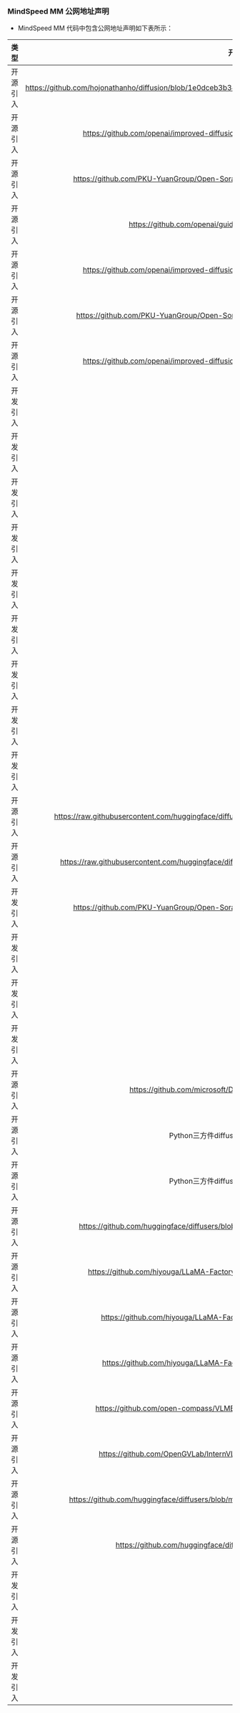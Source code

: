 ### MindSpeed MM 公网地址声明

- MindSpeed MM 代码中包含公网地址声明如下表所示：

|   类型   |                                                          开源代码地址                                                           |                           文件名                            |                                                         公网IP地址/公网URL地址/域名/邮箱地址                                                          |        用途说明        |
|:------:|:-------------------------------------------------------------------------------------------------------------------------:|:--------------------------------------------------------:|:---------------------------------------------------------------------------------------------------------------------------------------:|:------------------:|
|  开源引入  | https://github.com/hojonathanho/diffusion/blob/1e0dceb3b3495bbe19116a5e1b3596cd0706c543/diffusion_tf/diffusion_utils_2.py |          mindspeed_mm/models/diffusion/ddpm.py           |        https://github.com/hojonathanho/diffusion/blob/1e0dceb3b3495bbe19116a5e1b3596cd0706c543/diffusion_tf/diffusion_utils_2.py        | 开源代码参考链接 |
|  开源引入  |              https://github.com/openai/improved-diffusion/blob/main/improved_diffusion/gaussian_diffusion.py              |          mindspeed_mm/models/diffusion/ddpm.py           |                     https://github.com/openai/improved-diffusion/blob/main/improved_diffusion/gaussian_diffusion.py                     | 开源代码参考链接 |
|  开源引入  |              https://github.com/PKU-YuanGroup/Open-Sora-Plan/blob/main/opensora/sample/pipeline_opensora.py               |   mindspeed_mm/models/diffusion/diffusers_scheduler.py   |                                                  https://arxiv.org/pdf/2205.11487.pdf                                                   | Imagen论文链接 |
|  开源引入  |                           https://github.com/openai/guided-diffusion/blob/main/guided_diffusion                           |     mindspeed_mm/models/diffusion/diffusion_utils.py     |                                  https://github.com/openai/guided-diffusion/blob/main/guided_diffusion                                  | 开源代码参考链接 |
|  开源引入  |              https://github.com/openai/improved-diffusion/blob/main/improved_diffusion/gaussian_diffusion.py              |     mindspeed_mm/models/diffusion/diffusion_utils.py     |                     https://github.com/openai/improved-diffusion/blob/main/improved_diffusion/gaussian_diffusion.py                     | 开源代码参考链接 |
|  开源引入  |              https://github.com/PKU-YuanGroup/Open-Sora-Plan/tree/v1.1.0/opensora/models/diffusion/diffusion              |          mindspeed_mm/models/diffusion/iddpm.py          |                     https://github.com/PKU-YuanGroup/Open-Sora-Plan/tree/v1.1.0/opensora/models/diffusion/diffusion                     | 开源代码参考链接 |
|  开源引入  |              https://github.com/openai/improved-diffusion/blob/main/improved_diffusion/gaussian_diffusion.py              |          mindspeed_mm/models/diffusion/iddpm.py          |                     https://github.com/openai/improved-diffusion/blob/main/improved_diffusion/gaussian_diffusion.py                     | 开源代码参考链接 |
| 	开发引入	 |                                                            	/	                                                            | 			./mindspeed_mm/models/common/embeddings/\_\_init__.py		 |                                            https://github.com/PKU-YuanGroup/Open-Sora-Plan	                                             |开源代码参考指引	|
| 	开发引入	 |                                                             /                                                             |  	./mindspeed_mm/models/common/embeddings/\_\_init__.py	   |                                         	https://github.com/facebookresearch/DiT/tree/main				                                          |	开源代码参考指引	|
| 	开发引入	 |                                                             /                                                             |   	.mindspeed_mm/models/common/embeddings/\_\_init__.py	   |                                            	https://github.com/PixArt-alpha/PixArt-alpha				                                            |	开源代码参考指引	|
| 	开发引入	 |                                                             /                                                             |   	.mindspeed_mm/models/common/embeddings/\_\_init__.py	   |                                              	https://github.com/hpcaitech/Open-Sora/				                                               |	开源代码参考指引	|
| 	开发引入	 |                                                             /                                                             |    	.mindspeed_mm/data/data_utils/data_transform.py	     |                              	https://github.com/Vchitect/Latte/blob/main/datasets/video_transforms.py			                               |	开源代码参考指引	|
| 	开发引入	 |                                                             /                                                             |         	.mindspeed_mm/data/data_utils/utils.py	         |                                                   	https://github.com/dmlc/decord			                                                    |	开源代码参考指引	|
| 	开发引入	 |                                                             /                                                             |         	.mindspeed_mm/data/data_utils/utils.py	         |                                            	https://github.com/huggingface/diffusers/blob/main/src/diffusers/pipelines/deepfloyd_if/pipeline_if.py			                                             |	开源代码参考指引	|
| 	开发引入	 |                                                             /                                                             |      	.mindspeed_mm/data/dataloader/dataloader.py	       |                                                                  	https://github.com/hpcaitech/Open-Sora/tree/main/opensora/datasets			                                                                   |	开源代码参考指引	|
| 	开发引入	 |                                                             /                                                             |        	.mindspeed_mm/data/dataloader/sampler.py	        |                                                                  	https://github.com/hpcaitech/Open-Sora/tree/main/opensora/datasets			                                                                   |	开源代码参考指引	|
| 	开源引入	 |     	https://raw.githubusercontent.com/huggingface/diffusers/main/examples/test_to_image/train_text_to_image_sdxl.py	     |			./train_text_to_image_sdxl.py		|https://github.com/huggingface/diffusers	|开源代码参考指引	|
| 	开源引入	 |         https://raw.githubusercontent.com/huggingface/diffusers/main/examples/dreambooth/train_dreambooth_sd3.py          |	./train_dreambooth_sd3.py	|	https://github.com/huggingface/diffusers				|	开源代码参考指引	|
| 	开发引入	 |              https://github.com/PKU-YuanGroup/Open-Sora-Plan/blob/main/opensora/sample/pipeline_opensora.py               |	mindspeed_mm/tasks/inference/pipeline/opensoraplan_pipeline.py	|	https://arxiv.org/abs/2010.02502				|	开源代码参考指引	|
| 	开发引入	 |                                                             /                                                             |	mindspeed_mm/models/diffusion/diffusers_scheduler.py	|	https://arxiv.org/pdf/2205.11487.pdf	|	参考论文地址	|
| 	开发引入	 |                                                             /                                                             |	mindspeed_mm/models/diffusion/diffusers_scheduler.py	|	https://arxiv.org/abs/2303.09556	|	参考论文地址	|
| 	开发引入	 |                                                             /                                                             |	mindspeed_mm/models/diffusion/diffusers_scheduler.py	|	https://www.crosslabs.org//blog/diffusion-with-offset-noise	|	参考博客地址	|
| 	开源引入	 |                           https://github.com/microsoft/DeepSpeed/blob/master/tests/conftest.py                            |	 ./tests/conftest.py 	|	https://github.com/microsoft/DeepSpeed/blob/master/tests/conftest.py   |  开源代码参考链接  |
| 	开源引入	 |                                          Python三方件diffusers的CogVideoXPipeline模块                                           | 	 mindspeed_mm/tasks/inference/pipeline/cogvideox_pipeline.py 	  |	http://www.apache.org/licenses/LICENSE-2.0  | 参考开源三方件文件头声明 |
| 	开源引入	 |                                          Python三方件diffusers的CogVideoXPipeline模块                                           | 	 mindspeed_mm/tasks/inference/pipeline/cogvideox_pipeline.py 	  |	http://arxiv.org/abs/2010.02502  | 开源代码参考指引 |
|  开源引入  |             <https://github.com/huggingface/diffusers/blob/main/examples/dreambooth/train_dreambooth_flux.py>             | ./train_dreambooth_flux.py | <https://github.com/huggingface/diffusers>    | 开源代码参考指引 |
| 	开源引入	 |                 https://github.com/hiyouga/LLaMA-Factory/blob/main/src/llamafactory/hparams/model_args.py                 | mindspeed_mm/data/data_utils/func_utils/model_args.py |	https://github.com/huggingface/transformers/blob/v4.40.0/examples/pytorch/language-modeling/run_clm.py | 开源代码参考指引 |
| 	开源引入	 |                    https://github.com/hiyouga/LLaMA-Factory/blob/main/src/llamafactory/model/loader.py                    | mindspeed_mm/data/data_utils/func_utils/convert.py |	https://github.com/huggingface/transformers/blob/v4.40.0/src/transformers/models/auto/processing_auto.py#L324 | 开源代码参考指引 |
| 	开源引入	 |                   https://github.com/hiyouga/LLaMA-Factory/blob/main/src/llamafactory/data/collator.py                    | mindspeed_mm/data/data_utils/func_utils/collator.py |	https://github.com/OpenAccess-AI-Collective/axolotl/blob/main/src/axolotl/monkeypatch/utils.py | 开源代码参考指引 |
|  开源引入  |                  https://github.com/open-compass/VLMEvalKit/blob/main/vlmeval/dataset/utils/vqa_eval.py                   | mindspeed_mm/tasks/evaluation/utils/string_utils.py |	 https://github.com/GT-Vision-Lab/VQA | 开源代码参考指引 |
|  开源引入  |                  https://github.com/OpenGVLab/InternVL/blob/main/internvl_chat/internvl/conversation.py                   | mindspeed_mm/data/data_utils/conversation.py |  https://github.com/OpenGVLab/InternVL | 开源代码参考指引 |
|  开源引入  |           https://github.com/huggingface/diffusers/blob/main/examples/dreambooth/train_dreambooth_lora_sana.py            | MindSpeed-MM/sana/MindSpeed-MM/examples/diffusers/sana/patch_sana.py |  https://github.com/huggingface/diffusers | 开源代码参考指引 |
|  开源引入  |                         https://github.com/huggingface/diffusers/pull/6514#discussion_r1449796804                         | MindSpeed-MM/sana/MindSpeed-MM/examples/diffusers/sana/patch_sana.py |  https://github.com/huggingface/diffusers | 开源代码参考指引 |
|  开发引入  |                                                             /                                                             | ./mindspeed_mm/models/predictor/dits/pt_dit_diffusers.py |  https://github.com/PixArt-alpha/PixArt-alpha/blob/0f55e922376d8b797edd44d25d0e7464b260dcab/diffusion/model/nets/PixArtMS.py#L164C9-L168C29 | 开源代码参考指引 |
|  开发引入  |                                                             /                                                             | ./mindspeed_mm/models/predictor/dits/pt_dit_diffusers.py |  https://arxiv.org/abs/2310.00426 | 参考论文地址 |
|  开发引入  |                                                             /                                                             | ./mindspeed_mm/models/predictor/dits/pt_dit_diffusers.py |  https://github.com/huggingface/diffusers/blob/main/src/diffusers/models/attention_processor.py | 开源代码参考指引 |